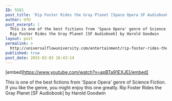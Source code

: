 ```yaml
---
ID: 5581
post_title: 'Rip Foster Rides the Gray Planet [Space Opera SF Audiobook] by Harold Goodwin'
author: UfU
post_excerpt: |
  This is one of the best fictions from 'Space Opera' genre of Science Fiction. If you like the genre, you might enjoy this one greatly.
  Rip Foster Rides the Gray Planet [SF Audiobook] by Harold Goodwin
layout: post
permalink: >
  http://universalflowuniversity.com/entertainment/rip-foster-rides-the-gray-planet-space-opera-sf-audiobook-by-harold-goodwin/
published: true
post_date: 2015-02-03 16:43:14
---
```

[embed]https://www.youtube.com/watch?v=apBTa91EXJE[/embed]<br>
<p>This is one of the best fictions from 'Space Opera' genre of Science Fiction. If you like the genre, you might enjoy this one greatly.
Rip Foster Rides the Gray Planet [SF Audiobook] by Harold Goodwin</p>
